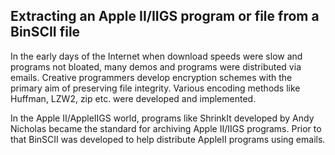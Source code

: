 ## Extracting an Apple II/IIGS program or file from a BinSCII file


In the early days of the Internet when download speeds were slow and programs not bloated, many demos and programs were distributed via emails. Creative programmers develop encryption schemes with the primary aim of preserving file integrity. Various encoding methods like Huffman, LZW2, zip etc. were developed and implemented.

In the Apple II/AppleIIGS world, programs like ShrinkIt developed by Andy Nicholas became the standard for archiving Apple II/IIGS programs. Prior to that BinSCII was developed to help distribute AppleII programs using emails.


